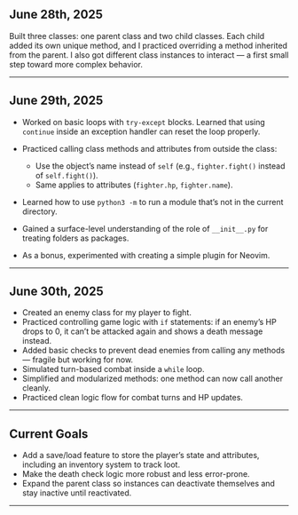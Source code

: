 ## June 28th, 2025

Built three classes: one parent class and two child classes. Each child added its own unique method, and I practiced overriding a method inherited from the parent. I also got different class instances to interact — a first small step toward more complex behavior.

---

## June 29th, 2025

* Worked on basic loops with `try-except` blocks. Learned that using `continue` inside an exception handler can reset the loop properly.
* Practiced calling class methods and attributes from outside the class:

  * Use the object’s name instead of `self` (e.g., `fighter.fight()` instead of `self.fight()`).
  * Same applies to attributes (`fighter.hp`, `fighter.name`).
* Learned how to use `python3 -m` to run a module that’s not in the current directory.
* Gained a surface-level understanding of the role of `__init__.py` for treating folders as packages.
* As a bonus, experimented with creating a simple plugin for Neovim.

---

## June 30th, 2025

* Created an enemy class for my player to fight.
* Practiced controlling game logic with `if` statements: if an enemy’s HP drops to 0, it can’t be attacked again and shows a death message instead.
* Added basic checks to prevent dead enemies from calling any methods — fragile but working for now.
* Simulated turn-based combat inside a `while` loop.
* Simplified and modularized methods: one method can now call another cleanly.
* Practiced clean logic flow for combat turns and HP updates.

---

## Current Goals

* Add a save/load feature to store the player’s state and attributes, including an inventory system to track loot.
* Make the death check logic more robust and less error-prone.
* Expand the parent class so instances can deactivate themselves and stay inactive until reactivated. 

---
